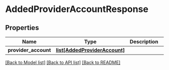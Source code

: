 # AddedProviderAccountResponse

## Properties
Name | Type | Description | Notes
------------ | ------------- | ------------- | -------------
**provider_account** | [**list[AddedProviderAccount]**](AddedProviderAccount.md) |  | [optional] 

[[Back to Model list]](../README.md#documentation-for-models) [[Back to API list]](../README.md#documentation-for-api-endpoints) [[Back to README]](../README.md)



